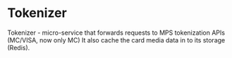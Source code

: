 # Tokenizer
Tokenizer - micro-service that forwards requests to MPS tokenization APIs (MC/VISA, now only MC)
It also cache the card media data in to its storage (Redis).
